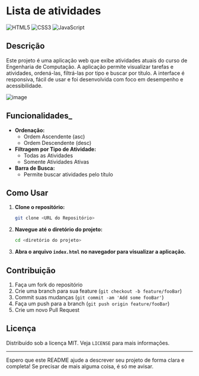 # Lista de atividades
![HTML5](https://img.shields.io/badge/HTML5-E34F26?style=for-the-badge&logo=html5&logoColor=white)
![CSS3](https://img.shields.io/badge/CSS3-1572B6?style=for-the-badge&logo=css3&logoColor=white)
![JavaScript](https://img.shields.io/badge/JavaScript-F7DF1E?style=for-the-badge&logo=javascript&logoColor=black)

## Descrição

Este projeto é uma aplicação web que exibe atividades atuais do curso de Engenharia de Computação. A aplicação permite visualizar tarefas e atividades, ordená-las, filtrá-las por tipo e buscar por título. A interface é responsiva, fácil de usar e foi desenvolvida com foco em desempenho e acessibilidade.

![image](https://github.com/nyx-lab/moodle-activities-dashboard/assets/171764829/9b1954c2-c71e-43c2-9713-94bd6b8c5664)


## Funcionalidades_

- **Ordenação:**
  - Ordem Ascendente (asc)
  - Ordem Descendente (desc)
- **Filtragem por Tipo de Atividade:**
  - Todas as Atividades
  - Somente Atividades Ativas
- **Barra de Busca:**
  - Permite buscar atividades pelo título

## Como Usar

1. **Clone o repositório:**
   ```bash
   git clone <URL do Repositório>
   ```
2. **Navegue até o diretório do projeto:**
   ```bash
   cd <diretório do projeto>
   ```
3. **Abra o arquivo `index.html` no navegador para visualizar a aplicação.**

## Contribuição

1. Faça um fork do repositório
2. Crie uma branch para sua feature (`git checkout -b feature/fooBar`)
3. Commit suas mudanças (`git commit -am 'Add some fooBar'`)
4. Faça um push para a branch (`git push origin feature/fooBar`)
5. Crie um novo Pull Request

## Licença

Distribuído sob a licença MIT. Veja `LICENSE` para mais informações.

---

Espero que este README ajude a descrever seu projeto de forma clara e completa! Se precisar de mais alguma coisa, é só me avisar.
